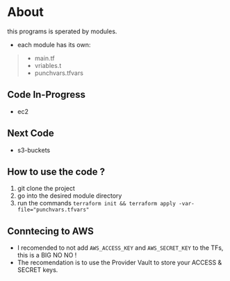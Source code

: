 # About

this programs is sperated by modules.
- each module has its own:
> - main.tf
> - vriables.t 
> - punchvars.tfvars

## Code In-Progress
- ec2

## Next Code
- s3-buckets

## How to use the code ?
1. git clone the project
2. go into the desired module directory
3. run the commands `terraform init && terraform apply -var-file="punchvars.tfvars"`

## Conntecing to AWS
- I recomended to not add `AWS_ACCESS_KEY` and `AWS_SECRET_KEY` to the TFs, this is a BIG NO NO !
- The recomendation is to use the Provider Vault to store your ACCESS & SECRET keys.